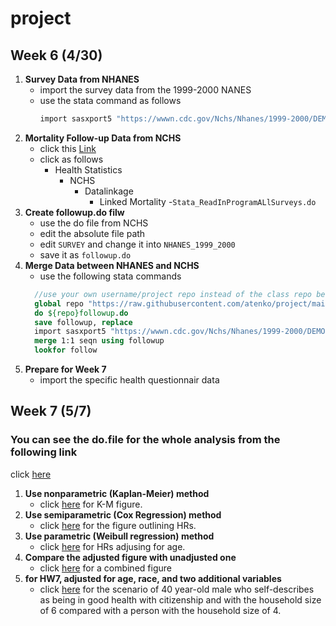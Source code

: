 # project
## Week 6 (4/30)
1. **Survey Data from NHANES**
   - import the survey data from the 1999-2000 NANES
   - use the stata command as follows
     ```stata
     import sasxport5 "https://wwwn.cdc.gov/Nchs/Nhanes/1999-2000/DEMO.XPT", clear
     ```
2. **Mortality Follow-up Data from NCHS**
   - click this [Link](https://ftp.cdc.gov/pub/)
   - click as follows
     - Health Statistics
       - NCHS
         - Datalinkage
           - Linked Mortality
             -```Stata_ReadInProgramALlSurveys.do```
3. **Create followup.do filw**
    - use the do file from NCHS
    - edit the absolute file path
    - edit ```SURVEY``` and change it into ```NHANES_1999_2000```
    - save it as ```followup.do```
4. **Merge Data between NHANES and NCHS**
    - use the following stata commands
    ```stata
      //use your own username/project repo instead of the class repo below
      global repo "https://raw.githubusercontent.com/atenko/project/main/"
      do ${repo}followup.do
      save followup, replace 
      import sasxport5 "https://wwwn.cdc.gov/Nchs/Nhanes/1999-2000/DEMO.XPT", clear
      merge 1:1 seqn using followup
      lookfor follow
    ```
5. **Prepare for Week 7**
     - import the specific health questionnair data
       
## Week 7 (5/7)
### You can see the do.file for the whole analysis from the following link
click [here](https://atenko.github.io/hw75/)
1. **Use nonparametric (Kaplan-Meier) method**
   - click [here](nonpara.png) for K-M figure.
2. **Use semiparametric (Cox Regression) method**
   - click [here](semipara_unadj.png) for the figure outlining HRs.
3. **Use parametric (Weibull regression) method**
   - click [here](semipara_adj.png) for HRs adjusing for age.
4. **Compare the adjusted figure with unadjusted one**
   - click [here](unadj_adj.png) for a combined figure
6. **for HW7, adjusted for age, race, and two additional variables**
   - click [here](scenario.png) for the scenario of 40 year-old male who self-describes as being in good health with citizenship and with the household size of 6 compared with a person with the household size of 4.
